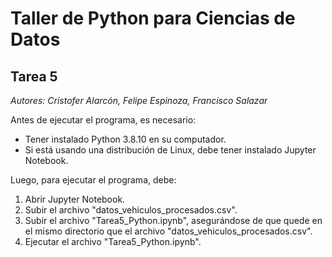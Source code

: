 # Taller de Python para Ciencias de Datos

## Tarea 5

*Autores: Cristofer Alarcón, Felipe Espinoza, Francisco Salazar*

Antes de ejecutar el programa, es necesario:
- Tener instalado Python 3.8.10 en su computador.
- Si está usando una distribución de Linux, debe tener instalado Jupyter Notebook.

Luego, para ejecutar el programa, debe:
1. Abrir Jupyter Notebook.
2. Subir el archivo "datos_vehiculos_procesados.csv".
3. Subir el archivo "Tarea5_Python.ipynb", asegurándose de que quede en el mismo directorio que el archivo "datos_vehiculos_procesados.csv".
4. Ejecutar el archivo "Tarea5_Python.ipynb".
